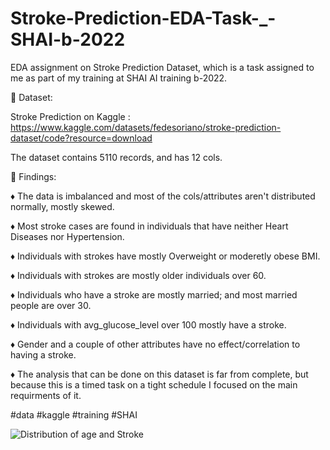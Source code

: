 # Stroke-Prediction-EDA-Task-_-SHAI-b-2022
EDA assignment on Stroke Prediction Dataset, which is a task assigned to me as part of my training at SHAI AI training b-2022.

🧩 Dataset:

Stroke Prediction on Kaggle : https://www.kaggle.com/datasets/fedesoriano/stroke-prediction-dataset/code?resource=download

The dataset contains 5110 records, and has 12 cols.


🧩 Findings:

♦ The data is imbalanced and most of the cols/attributes aren't distributed normally, mostly skewed.

♦ Most stroke cases are found in individuals that have neither Heart Diseases nor Hypertension.

♦ Individuals with strokes have mostly Overweight or moderetly obese BMI.

♦ Individuals with strokes are mostly older individuals over 60.

♦ Individuals who have a stroke are mostly married; and most married people are over 30.

♦ Individuals with avg_glucose_level over 100 mostly have a stroke.

♦ Gender and a couple of other attributes have no effect/correlation to having a stroke.

♦ The analysis that can be done on this dataset is far from complete, but because this is a timed task on a tight schedule I focused on the main requirments of it.

#data #kaggle #training #SHAI 

![Distribution of age and Stroke](https://user-images.githubusercontent.com/36355842/185741120-8cc62e48-8b16-49be-9f40-2610e3e3de95.png)
